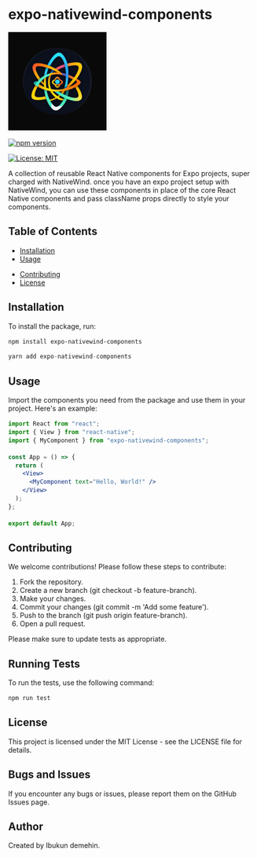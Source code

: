 # expo-nativewind-components

<img src='https://raw.githubusercontent.com/hokagedemehin/expo-nativewind-components/main/play_store_512.png' alt='package logo' width='200' />

<!-- ![package logo](https://raw.githubusercontent.com/hokagedemehin/expo-nativewind-components/main/play_store_512.png) -->

[![npm version](https://badge.fury.io/js/expo-nativewind-components.svg)](https://badge.fury.io/js/expo-nativewind-components)

[![License: MIT](https://img.shields.io/badge/License-MIT-yellow.svg)](https://opensource.org/licenses/MIT)

A collection of reusable React Native components for Expo projects, super charged with NativeWind. once you have an expo project setup with NativeWind, you can use these components in place of the core React Native components and pass className props directly to style your components.

## Table of Contents

- [Installation](#installation)
- [Usage](#usage)
<!-- - [Components](#components) -->
- [Contributing](#contributing)
- [License](#license)

## Installation

To install the package, run:

```sh
npm install expo-nativewind-components
```

```js
yarn add expo-nativewind-components
```

## Usage

Import the components you need from the package and use them in your project. Here's an example:

```jsx
import React from "react";
import { View } from "react-native";
import { MyComponent } from "expo-nativewind-components";

const App = () => {
  return (
    <View>
      <MyComponent text="Hello, World!" />
    </View>
  );
};

export default App;
```

## Contributing

We welcome contributions! Please follow these steps to contribute:

1. Fork the repository.
2. Create a new branch (git checkout -b feature-branch).
3. Make your changes.
4. Commit your changes (git commit -m 'Add some feature').
5. Push to the branch (git push origin feature-branch).
6. Open a pull request.

Please make sure to update tests as appropriate.

## Running Tests

To run the tests, use the following command:

```sh
npm run test
```

## License

This project is licensed under the MIT License - see the LICENSE file for details.

## Bugs and Issues

If you encounter any bugs or issues, please report them on the GitHub Issues page.

## Author

Created by Ibukun demehin.
